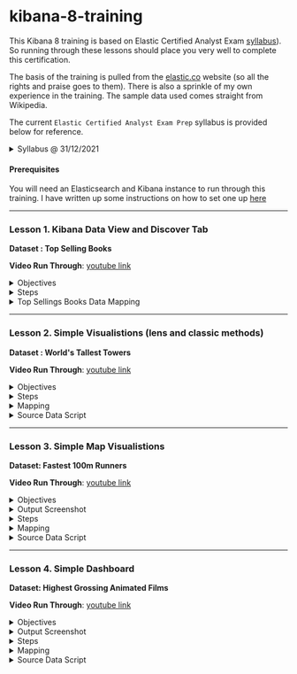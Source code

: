 # kibana-8-training

This Kibana 8 training is based on Elastic Certified Analyst Exam [syllabus](https://www.elastic.co/training/elastic-certified-analyst-exam)). So running through these lessons should place you very well to complete this certification.

The basis of the training is pulled from the [elastic.co](https://www.elastic.co) website (so all the rights and praise goes to them). There is also a sprinkle of my own experience in the training. The sample data used comes straight from Wikipedia.

The current `Elastic Certified Analyst Exam Prep` syllabus is provided below for reference.

<details><summary>Syllabus @ 31/12/2021</summary>
<p>

<i>

### Topics

To be fully prepared for the Elastic Certified Analyst exam, candidates should be able to complete all of the following exam objectives with **only the assistance of the Elastic documentation**:

#### Searching Data:

- Define an index pattern with or without a Time Filter field
- Set the time filter to a specified date or time range
- Use the Kibana Query Language (KQL) in the search bar to display only documents that match a specified criteria
- Create and pin a filter based on a search criteria
- Apply a search criteria to a visualization or dashboard

#### Visualizing Data:

- Create a Metric or Gauge visualization that displays a value satisfying a given criteria
- Create a Lens visualization that satisfies a given criteria
- Create an Area, Line, Pie, Vertical Bar or Horizontal Bar visualization that satisfies a given criteria
- Split a visualization using sub-bucket aggregations
- Create a visualization that computes a moving average, derivative, or serial diff aggregation
- Customize the format and colors of a line chart or bar chart
- Using geo data, create an Elastic map that satisfies a given criteria
- Create a visualization using the Time Series Visual Builder (TSVB) that satisfies a given set of criteria
- Define multiple line or bar charts on a single TSVB visualization
- Create a chart that displays a filter ratio, moving average, or mathematical computation of two fields
- Define a metric, gauge, table or Top N visualization in TSVB
- Create a Tag Cloud visualization on a keyword field of an index
- Create a Data Table visualization that satisfies a given criteria
- Create a Markdown visualization
- Define and use an Option List or Range Slider control
- Create a Dashboard that consists of a collection of visualizations

#### Analyzing Data:

- Answer questions about a given dataset using search and visualizations
- Use visualizations to find anomalies in a dataset
- Define a single metric, multi-metric, or population Machine Learning job
- Define and use a scripted field for an index
- Define and use a Space in Kibana
  </i>

</p>
</details>

#### Prerequisites

You will need an Elasticsearch and Kibana instance to run through this training. I have written up some instructions on how to set one up [here](https://www.swarmee.net/swagger%204%20es/elasticsearch-cloud-instance-setup/)

---

### Lesson 1. Kibana Data View and Discover Tab
__Dataset : Top Selling Books__

__Video Run Through__: [youtube link](https://youtu.be/3Rh6gBkuyNQ)

<details><summary>Objectives</summary>
<p>

- Load data into elasticsearch through kibana.
- Modify the default `data view` (new name for index template).
- Format data display using the discovery tab.
- Perform various serarches.

</p>
</details>

<details><summary>Steps</summary>
<p>

Steps :

- Download dataset to your computer - `1-top-selling-books.ndjson` file from the datasets folder in this repo.
- Login to Kibana and click the `Upload a file` link on the home page.
- Upload dataset into Kibana. The wizard will guide you through creating the `mapping` and `data view` (replace the default mapping with mapping provided below).
- Once the dataset is created in Kibana we can modify the data view:
  - Set a custom format for the `yearFirstPublished` field (YYYY).
  - Create a scripted field to google search the books title (template = https://www.google.com.au/search?q={{value}} , script = doc['Book.keyword'].value)
- Open the dataset in the discover tab - note the impact of the data view changes we made - i.e. additional fields.
- Format the display in the discovery tab. Noting that the rows can be expanded to see all the details.
- Save the "search" - so it can be revisited later.
- Perform following searches kql (Kibana's query language) and Lucene query language:
  - Simple text search (J. K. Rowling) - noting that search terms are `OR`ed together. Can be `AND`ed together.
  - Field Specific search (Book : wild).
  - Phase Search (Author : "Stephen Hawking")
  - Boolean operator ( yearFirstPublished : 1988 AND Book : (The AND Alchemist) )
  - Range Search with Boolean operator (yearFirstPublished >= 1980 and yearFirstPublished < 1991)
  - Lucene syntax Search for fuzzy matches (Woma~1). Edit distance of 1.
  - Lucene syntax Search for fuzzy phase matches ("The Woman"~1). Word order distance of 1.
- Create a simple filter and see how it can be turned on/off and inverted ("OriginalLanguage": "Norwegian" ). Note that the filters are actually generating elastic DSL queries.
- Review the inspect tab which provides details of the requests and responses from elasticsearch.

</p>
</details>

<details><summary>Top Sellings Books Data Mapping</summary>
<p>

```JSON
{
  "properties": {
    "Author": {
      "type": "text",
      "fields": {
          "keyword": {
            "type":  "keyword"
          }
        }
    },
    "Book": {
      "type": "text",
      "fields": {
          "keyword": {
            "type":  "keyword"
          }
        }
    },
    "OriginalLanguage": {
      "type": "keyword"
    },
    "millionOfSales": {
      "type": "double"
    },
    "yearFirstPublished": {
        "type":   "date",
        "format": "yyyy"
    }
  }
}
```

</p>
</details>

---

### Lesson 2. Simple Visualistions (lens and classic methods)
__Dataset : World's Tallest Towers__

__Video Run Through__: [youtube link](https://www.youtube.com/embed/ps_tO2Tuwew)

<details><summary>Objectives</summary>
<p>

- Load data into elasticsearch through kibana.
- Create Visualisations from Discover Tab (using `lens`)
- Create Visualisations manually (using `lens`)
- Create Visualisations manually (using `classic` method)

The `classic` visualisation method - basically following a structured approach where you need to select the index and the chart type first.
The `lens` visualisation approach - allows you to change the chart type and index at any point during the creation of the visualisation.

</p>
</details>

<details><summary>Steps</summary>
<p>

- Download dataset to your computer - `2 - world-tallest-towers.ndjson` file from the datasets folder in this repo.
- Login to Kibana and click the `Upload a file` link on the home page.
- Upload dataset into Kibana. The wizard will guide you through creating the `mapping` and `data view` (replace the default mapping with mapping provided below).
- Open the dataset in the discover tab - select the `city.keyword` fields on the left to automatically create visualisation in `lens`. Note `lens` allows you to change the chart type and index at any point during the creation of the visualisation. Create the following charts:

  - Bar Horizontal Country by Count.
  - Bar Horizontal Country by Max Height.
  - Bar Vertical Stacked Height vs Records by country.

- Create a Visualisations manually using `lens` and the `classic` method.

</p>
</details>

<details><summary>Mapping</summary>
<p>

```JSON
{
  "properties": {
    "buildingName": {
      "type": "text",
      "fields": {
          "keyword": {
            "type":  "keyword"
          }
        }
    },
    "cityName": {
      "type": "text",
      "fields": {
          "keyword": {
            "type":  "keyword"
          }
        }
    },
    "countryName": {
      "type": "text",
      "fields": {
          "keyword": {
            "type":  "keyword"
          }
        }
    },
    "floors": {
      "type": "long"
    },
    "heightMeters": {
      "type": "double"
    },
    "heightFeet": {
      "type": "long"
    },
    "rank": {
      "type": "long"
    },
    "yearBuilt": {
        "type":   "date",
        "format": "yyyy"
    },
    "countryGeoPoint" : {"type" : "geo_point"},
    "countryCode" : {"type" : "keyword"}
  }
}
```

</p>
</details>


<details><summary>Source Data Script</summary>
<p>

```python
import pandas as pd
import json
import requests


df = pd.read_html('https://en.wikipedia.org/wiki/List_of_tallest_buildings')[1]
df =df.drop(['Image', 'Notes'], axis=1)



#df['Date'] = df['Date'].dt.strftime('%Y-%m-%d')
df.reset_index()
df.columns = [ 'rank'     ,   'buildingName',           'cityName',    'countryName',              'heightMeters',           'heightFeet',           'floors',          'yearBuilt']

df['floors'] = df['floors'].str.replace(r"\(.*\)","") 
df['floors'] = df['floors'].str.replace(r"\[.*\]","") 

df['floors'] = df['floors'].str.strip()

df = df.to_dict('records')

for record in df:
    r = requests.get ('https://www.swarmee.net/country/' + record['countryName'].upper())
    r = r.json()
    record["countryGeoPoint"] =  [ r['latlng'][1], r['latlng'][0] ]
    record["countryCode"]    = r["cca2"]
    print(json.dumps(record))

```



</p>
</details>


---

### Lesson 3. Simple Map Visualistions
__Dataset: Fastest 100m Runners__

__Video Run Through__: [youtube link](https://www.youtube.com/embed/ps_tO2Tuwew)

<details><summary>Objectives</summary>
<p>

- Load data into elasticsearch through kibana.
- Create Map Visualisations from Discover Tab.
- Select different map visualisation options and layers

</p>
</details>

<details><summary>Output Screenshot</summary>
<p>

<img src="./images/3 - fastest-humans-over-100m.png" alt="Screenshot">

</p>
</details>

<details><summary>Steps</summary>
<p>

- Download dataset to your computer - `3 - fastest-humans-over-100m.ndjson` file from the datasets folder in this repo.
- Login to Kibana and click the `Upload a file` link on the home page.
- Upload dataset into Kibana using the wizard.
  - Replace the default `mapping` with mapping provided below.
  - Deselect the automatic creation of the data view (it needs to be created manually afterwards - so a date/time field can be selected)
- Once the data is successfully uploaded manually create the data view selecting `date` as the datetime field.
- Open the dataset in the discover tab - select the - select `athleteCountryGeoPoint` field from the left hand table and click Visualise. Because it is a geo point field it will open the maps visualisation app.
- Select different map visualisation options. I.e. - Document Geo Points - Heat Maps - Clusters and Grids
- Hide / Unhide Layers
- Add timeslider

</p>
</details>

<details><summary>Mapping</summary>
<p>

```JSON
{
  "properties": {
    "athlete": {
      "type": "text",
      "fielddata": "true",
      "fields": {
          "keyword": {
            "type":  "keyword"
          }
        }
    },
    "athleteCountry": {
      "type": "text",
      "fields": {
          "keyword": {
            "type":  "keyword"
          }
        }
    },
    "athleteCountryGeoPoint" : {
      "type": "geo_point"
    },
    "date": {
      "type": "date",
      "format": "iso8601"
    },
    "location": {
      "type": "text",
      "fields": {
          "keyword": {
            "type":  "keyword"
          }
        }
    },
    "athleteCountryCode": {
      "type": "keyword"
    },
    "manWoman": {
      "type": "keyword"
    },
    "performance": {
      "type": "long"
    },
    "time": {
      "type": "double"
    },
    "wind": {
      "type": "double"
    }
  }
}
```

</p>
</details>

<details><summary>Source Data Script</summary>
<p>

```python
#### MEN

import pandas as pd
import json
import requests


def fiddle_with_data(Athlete,Nation ):
  if Athlete.startswith('Blake'):
    return 'Yohan Blake', 'Jamaica'
  if Athlete.startswith('Bolt'):
    return 'Usain Bolt', 'Jamaica'
  if Athlete.startswith('Gay'):
    return 'Tyson Gay', 'United States'
  if Athlete.startswith('Gatlin'):
    return 'Justin Gatlin', 'United States'
  if Athlete.startswith('Powell'):
    return 'Asafa Powell', 'Jamaica'
  if Athlete.startswith('Bromell'):
    return 'Trayvon Bromell', 'United States'
  if Athlete.startswith('Bolt'):
    return 'Usain Bolt', 'Jamaica'
  return Athlete, Nation



def wind_fiddle(wind):
  if wind.startswith('+'):
    return wind[1:]
  elif wind.startswith('−') or wind.startswith('−'):
    return '-' + wind[1:]
  else:
    return '0.0'

df = pd.read_html('https://en.wikipedia.org/wiki/100_metres')[2]
df["Date"]= pd.to_datetime(df["Date"])
df =df.drop(['Ref', 'Ath.#', "Perf.#"], axis=1)
df['Time (s)'] = df['Time (s)'].str.replace(r"\[.*\]","")

df['Date'] = df['Date'].dt.strftime('%Y-%m-%d')

df['Wind (m/s)'] = df['Wind (m/s)'].apply(lambda x: wind_fiddle(x))

df[['Athlete', 'Nation']] = df.apply(lambda x: fiddle_with_data(x['Athlete'],x['Nation']),axis=1, result_type="expand")

df['performance'] = df.index
df.columns = ['time', 'wind', 'athlete', 'athleteCountry', 'date', 'location', 'performance']

df['manWoman'] = 'man'
df = df.to_dict('records')

for record in df:
    r = requests.get ('https://www.swarmee.net/country/' + record['athleteCountry'].upper())
    r = r.json()
    record["athleteCountryGeoPoint"] =  [ r['latlng'][1], r['latlng'][0] ]
    record["athleteCountryCode"]    = r["cca2"]
    print(json.dumps(record))

### WOMEN

import pandas as pd
import json
import requests


def fiddle_with_data(Athlete,Nation ):
  if Athlete.startswith('Griffith-Joyner'):
    return 'Griffith-Joyner', 'United States'
  if Athlete.startswith('Thompson-Herah'):
    return 'Elaine Thompson-Herah', 'Jamaica'
  if Athlete.startswith('Fraser-Pryce'):
    return 'Shelly-Ann Fraser-Pryce', 'Jamaica'
  if Athlete.startswith('Jeter'):
    return 'Carmelita Jeter', 'United States'
  if Athlete.startswith('Jones'):
    return 'Marion Jones', 'United States'
  return Athlete, Nation

def wind_fiddle(wind):
  if wind.startswith('+'):
    return wind[1:]
  elif wind.startswith('−') or wind.startswith('−'):
    return '-' + wind[1:]
  else:
    return '0.0'

df = pd.read_html('https://en.wikipedia.org/wiki/100_metres')[3]
df["Date"]= pd.to_datetime(df["Date"])
df =df.drop(['Ref', 'Ath.#', "Perf.#"], axis=1)
df['Time (s)'] = df['Time (s)'].str.replace(r"\[.*\]","")

df['Date'] = df['Date'].dt.strftime('%Y-%m-%d')

df['Wind (m/s)'] = df['Wind (m/s)'].apply(lambda x: wind_fiddle(x))

df[['Athlete', 'Nation']] = df.apply(lambda x: fiddle_with_data(x['Athlete'],x['Nation']),axis=1, result_type="expand")

df['performance'] = df.index
df.columns = ['time', 'wind', 'athlete', 'athleteCountry', 'date', 'location', 'performance']

df['manWoman'] = 'woman'
df = df.to_dict('records')

for record in df:
    r = requests.get ('https://www.swarmee.net/country/' + record['athleteCountry'].upper())
    r = r.json()
    record["athleteCountryGeoPoint"] =  [ r['latlng'][1], r['latlng'][0] ]
    record["athleteCountryCode"]    = r["cca2"]
    print(json.dumps(record))


```

</p>
</details>

---

### Lesson 4. Simple Dashboard
__Dataset: Highest Grossing Animated Films__

__Video Run Through__: [youtube link](https://www.youtube.com/embed/ps_tO2Tuwew)

<details><summary>Objectives</summary>
<p>

- Load data into elasticsearch through kibana.
- Create Visualisations from Discover Tab (using `lens`)
- Create Visualisations manually (using `lens`)
- Create Visualisations manually (using `classic` method)

</p>
</details>

<details><summary>Output Screenshot</summary>
<p>

<img src="./images/4 - highest-grossing-animated-films.png" alt="Screenshot">

</p>
</details>

<details><summary>Steps</summary>
<p>

- Download dataset to your computer - `4 - highest-grossing-animated-films.ndjson` file from the datasets folder in this repo.
- Login to Kibana and click the `Upload a file` link on the home page.
- Upload dataset into Kibana. The wizard will guide you through loading the data into elasticsearch. Please use the mapping provided below. And select not to create the data view automatically - will create it manually after.
- Now create the data view, selecting `yearReleased` as the time field. Change the display of ;
  - yearReleased to `YYYY`, and
  - grossRevenue to `$0,0`.
-

the `mapping` and `data view` (replace the default mapping with mapping provided below).

- Open the dataset in the discover tab - select fields on the left to automatically create visuslisations in `lens`. Note `lens` allows you to change the chart type and index at any point during the creation of the visualization.

</p>
</details>

<details><summary>Mapping</summary>
<p>

```JSON
{
  "properties": {
    "grossRevenue": {
      "type": "long"
    },
    "movieTitle": {
      "type": "text",
      "fielddata": "true",
      "fields": {
          "keyword": {
            "type":  "keyword"
          }
        }
    },
    "rank": {
      "type": "long"
    },
    "yearReleased": {
        "type":   "date",
        "format": "yyyy"
    }
  }
}
```

</p>
</details>

<details><summary>Source Data Script</summary>
<p>

```python
import pandas as pd
import json

df = pd.read_html('https://en.wikipedia.org/wiki/List_of_highest-grossing_animated_films')[0]  ### Download first table on wiki page

df =df.drop(['Reference(s)'], axis=1) ### remove reference column
df["Worldwide gross"] = df["Worldwide gross"].replace('[\$\,\.]',"",regex=True).astype(int)  ### convert amount string to float
df['Rank'] = df['Rank'].str.replace(r"\[.*\]","")  ### remove square brackets
df['Title'] = df['Title'].str.replace(r"\[.*\]","")
df.columns = ['rank', 'movieTitle', 'grossRevenue', 'yearReleased']  ### rename columns
df = df.to_dict('records')

for record in df:
    print(json.dumps(record))
```

</p>
</details>
